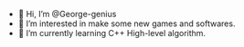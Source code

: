 - 👋 Hi, I’m @George-genius
- 👀 I’m interested in make some new games and softwares.
- 🌱 I’m currently learning C++ High-level algorithm.
<!---
George-genius/George-genius is a ✨ special ✨ repository because its `README.md` (this file) appears on your GitHub profile.
You can click the Preview link to take a look at your changes.
--->
